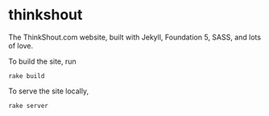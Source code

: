 thinkshout
==========

The ThinkShout.com website, built with Jekyll, Foundation 5, SASS, and lots of love.

To build the site, run

```
rake build
```

To serve the site locally,

```
rake server
